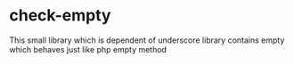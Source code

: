 # check-empty
This small library which is dependent of underscore library contains empty which behaves just like php empty method
